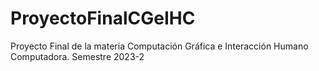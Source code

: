# ProyectoFinalCGeIHC
Proyecto Final de la materia Computación Gráfica e Interacción Humano Computadora. Semestre 2023-2
